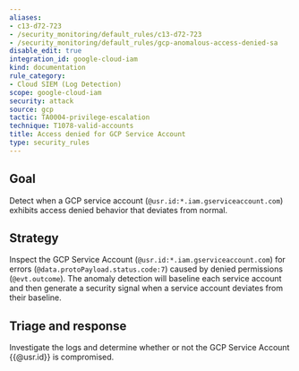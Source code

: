 ```yaml
---
aliases:
- c13-d72-723
- /security_monitoring/default_rules/c13-d72-723
- /security_monitoring/default_rules/gcp-anomalous-access-denied-sa
disable_edit: true
integration_id: google-cloud-iam
kind: documentation
rule_category:
- Cloud SIEM (Log Detection)
scope: google-cloud-iam
security: attack
source: gcp
tactic: TA0004-privilege-escalation
technique: T1078-valid-accounts
title: Access denied for GCP Service Account
type: security_rules
---
```


## Goal
Detect when a GCP service account (`@usr.id:*.iam.gserviceaccount.com`) exhibits access denied behavior that deviates from normal.

## Strategy 
Inspect the GCP Service Account (`@usr.id:*.iam.gserviceaccount.com`) for errors (`@data.protoPayload.status.code:7`) caused by denied permissions (`@evt.outcome`). The anomaly detection will baseline each service account and then generate a security signal when a service account deviates from their baseline. 

## Triage and response
Investigate the logs and determine whether or not the GCP Service Account {{@usr.id}} is compromised.
